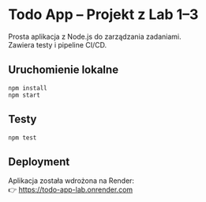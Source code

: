 # Todo App – Projekt z Lab 1–3

Prosta aplikacja z Node.js do zarządzania zadaniami.  
Zawiera testy i pipeline CI/CD.

## Uruchomienie lokalne

```
npm install
npm start
```

## Testy

```
npm test
```

## Deployment

Aplikacja została wdrożona na Render:  
👉 https://todo-app-lab.onrender.com